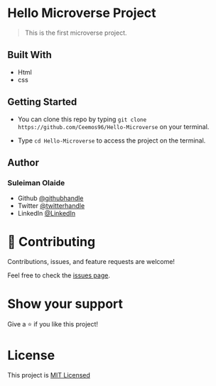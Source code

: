 # Hello Microverse Project

> This is the first microverse project.


## Built With

- Html
- css


## Getting Started

- You can clone this repo by typing `git clone https://github.com/Ceemos96/Hello-Microverse` on your terminal.

- Type `cd Hello-Microverse` to access the project on the terminal.

## Author
### **Suleiman Olaide**

- Github [@githubhandle](https://github.com/ceemos96)
- Twitter [@twitterhandle](https://twitter.com/ceemos_dev)
- LinkedIn [@LinkedIn](https://www.linkedin.com/in/suleiman-olaide-97689b154/)

# 🤝 Contributing

Contributions, issues, and feature requests are welcome!

Feel free to check the [issues page](https://github.com/Ceemos96/Hello-Microverse/issues).

# Show your support

Give a ⭐️ if you like this project!

# License
This project is [MIT Licensed](https://github.com/Ceemos96/Hello-Microverse/blob/main/LICENSE)

